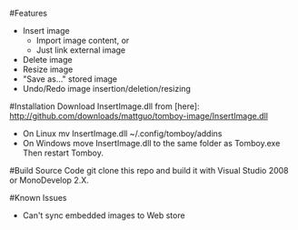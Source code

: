 #Features
* Insert image
	* Import image content, or
	* Just link external image
* Delete image
* Resize image
* "Save as..." stored image
* Undo/Redo image insertion/deletion/resizing

#Installation
Download InsertImage.dll from [here]: http://github.com/downloads/mattguo/tomboy-image/InsertImage.dll
* On Linux
	    mv InsertImage.dll ~/.config/tomboy/addins
* On Windows
	    move InsertImage.dll to the same folder as Tomboy.exe
Then restart Tomboy.

#Build Source Code
git clone this repo and build it with Visual Studio 2008 or MonoDevelop 2.X.

#Known Issues
* Can't sync embedded images to Web store

